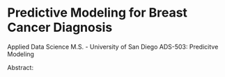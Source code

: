 # Predictive Modeling for Breast Cancer Diagnosis

Applied Data Science M.S. - University of San Diego
ADS-503: Predicitve Modeling

Abstract: 
